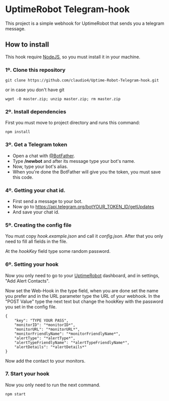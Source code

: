# UptimeRobot Telegram-hook

This project is a simple webhook for UptimeRobot that sends you a telegram message.

## How to install
This hook require [NodeJS](https://nodejs.org/es/), so you must install it in your machine.

### 1º. Clone this repository
```
git clone https://github.com/claudio4/Uptime-Robot-Telegram-hook.git
```
or in case you don't have git
```
wget -O master.zip; unzip master.zip; rm master.zip
```
### 2º. Install dependencies
First you must move to project directory and runs this command:
```
npm install
```
### 3º. Get a Telegram token

* Open a chat with [@BotFather](https://telegram.me/BotFather).
* Type **/newbot** and after its message type your bot's name.
* Now, type your bot's alias.
* When you're done the BotFather will give you the token, you must save this code.

### 4º. Getting your chat id.

* First send a message to your bot.
* Now go to https://api.telegram.org/botYOUR_TOKEN_ID/getUpdates
* And save your chat id.

### 5º. Creating the config file
You must copy *hook.example.json* and call it *config.json*.
After that you only need to fill all fields in the file.

At the *hookKey* field type some random password.

### 6º. Setting your hook
Now you only need to go to your [UptimeRobot](https://uptimerobot.com/) dashboard, and in settings, "Add Alert Contacts".

Now set the Web-Hook in the type field, when you are done set the name you prefer and in the URL parameter type the URL of your webhook.
In the "POST Value" type the next text but change the hookKey with the password you set in the config file.

```
{
	"key": "TYPE YOUR PASS",
	"monitorID": "*monitorID*",
	"monitorURL": "*monitorURL*",
	"monitorFriendlyName": "*monitorFriendlyName*",
	"alertType": "*alertType*",
	"alertTypeFriendlyName": "*alertTypeFriendlyName*",
	"alertDetails": "*alertDetails*"
}
```

Now add the contact to your monitors.

### 7. Start your hook
Now you only need to run the next command.

```
npm start
```
